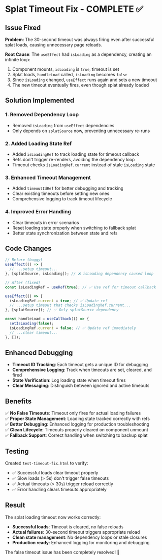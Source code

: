# Splat Timeout Fix - COMPLETE ✅

## Issue Fixed

**Problem**: The 30-second timeout was always firing even after successful splat loads, causing unnecessary page reloads.

**Root Cause**: The `useEffect` had `isLoading` as a dependency, creating an infinite loop:

1. Component mounts, `isLoading` is `true`, timeout is set
2. Splat loads, `handleLoad` called, `isLoading` becomes `false`
3. Since `isLoading` changed, `useEffect` runs again and sets a new timeout
4. The new timeout eventually fires, even though splat already loaded

## Solution Implemented

### 1. **Removed Dependency Loop**

- Removed `isLoading` from `useEffect` dependencies
- Only depends on `splatSource` now, preventing unnecessary re-runs

### 2. **Added Loading State Ref**

- Added `isLoadingRef` to track loading state for timeout callback
- Refs don't trigger re-renders, avoiding the dependency loop
- Timeout checks `isLoadingRef.current` instead of stale `isLoading` state

### 3. **Enhanced Timeout Management**

- Added `timeoutIdRef` for better debugging and tracking
- Clear existing timeouts before setting new ones
- Comprehensive logging to track timeout lifecycle

### 4. **Improved Error Handling**

- Clear timeouts in error scenarios
- Reset loading state properly when switching to fallback splat
- Better state synchronization between state and refs

## Code Changes

```javascript
// Before (buggy)
useEffect(() => {
  // ...setup timeout...
}, [splatSource, isLoading]); // ❌ isLoading dependency caused loop

// After (fixed)
const isLoadingRef = useRef(true); // ✅ Use ref for timeout callback

useEffect(() => {
  isLoadingRef.current = true; // ✅ Update ref
  // ...setup timeout that checks isLoadingRef.current...
}, [splatSource]); // ✅ Only splatSource dependency

const handleLoad = useCallback(() => {
  setIsLoading(false);
  isLoadingRef.current = false; // ✅ Update ref immediately
  // ...clear timeout...
}, []);
```

## Enhanced Debugging

- **Timeout ID Tracking**: Each timeout gets a unique ID for debugging
- **Comprehensive Logging**: Track when timeouts are set, cleared, and fired
- **State Verification**: Log loading state when timeout fires
- **Clear Messaging**: Distinguish between ignored and active timeouts

## Benefits

✅ **No False Timeouts**: Timeout only fires for actual loading failures  
✅ **Proper State Management**: Loading state tracked correctly with refs  
✅ **Better Debugging**: Enhanced logging for production troubleshooting  
✅ **Clean Lifecycle**: Timeouts properly cleared on component unmount  
✅ **Fallback Support**: Correct handling when switching to backup splat

## Testing

Created `test-timeout-fix.html` to verify:

- ✅ Successful loads clear timeout properly
- ✅ Slow loads (> 5s) don't trigger false timeouts
- ✅ Actual timeouts (> 30s) trigger reload correctly
- ✅ Error handling clears timeouts appropriately

## Result

The splat loading timeout now works correctly:

- **Successful loads**: Timeout is cleared, no false reloads
- **Actual failures**: 30-second timeout triggers appropriate reload
- **Clean state management**: No dependency loops or stale closures
- **Production ready**: Enhanced logging for monitoring and debugging

The false timeout issue has been completely resolved! 🎉
